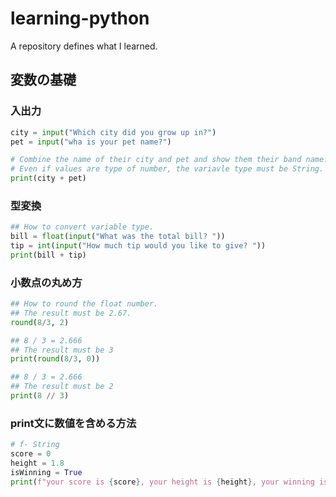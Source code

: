 # learning-python
A repository defines what I learned.

## 変数の基礎

### 入出力
```python
city = input("Which city did you grow up in?")
pet = input("wha is your pet name?")

# Combine the name of their city and pet and show them their band name.  
# Even if values are type of number, the variavle type must be String.  
print(city + pet)
```

### 型変換
```python
## How to convert variable type.
bill = float(input("What was the total bill? "))
tip = int(input("How much tip would you like to give? "))
print(bill + tip)
```

### 小数点の丸め方
```python
## How to round the float number.
## The result must be 2.67.
round(8/3, 2)

## 8 / 3 = 2.666
## The result must be 3
print(round(8/3, 0))

## 8 / 3 = 2.666
## The result must be 2
print(8 // 3)
```

### print文に数値を含める方法
```python
# f- String
score = 0
height = 1.8
isWinning = True
print(f"your score is {score}, your height is {height}, your winning is {isWinning}.")
```

### 
```python
```

### 
```python
```

### 
```python
```